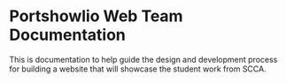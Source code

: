 # Portshowlio Web Team Documentation 
This is documentation to help guide the design and development process for building a website that will showcase the student work from SCCA.


